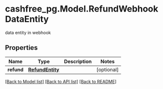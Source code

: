 # cashfree_pg.Model.RefundWebhookDataEntity
data entity in webhook

## Properties

Name | Type | Description | Notes
------------ | ------------- | ------------- | -------------
**refund** | [**RefundEntity**](RefundEntity.md) |  | [optional] 

[[Back to Model list]](../README.md#documentation-for-models) [[Back to API list]](../README.md#documentation-for-api-endpoints) [[Back to README]](../README.md)

